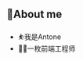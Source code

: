 ## 🥱About me
+ ⛹️我是Antone
+ 👨‍💻一枚前端工程师
<!--
+ 📮邮箱：rollingthedice22@gmail.com

## 📈Statistics
<div align="left">
  <span>  </span>
  <img height="170px" src="https://github-readme-stats.vercel.app/api?username=AnthonyWanng" />
  <span>  </span>
  <img height="170px" src="https://github-readme-stats.vercel.app/api/top-langs/?username=AnthonyWanng&layout=compact&langs_count=8" />
  <span>  </span>
</div>


## 🚀Relax
<div align="left"><img src="https://github.com/AnthonyWanng/AnthonyWanng/blob/main/asstes/github-contribution-grid-snake.svg" ></div>
-->
